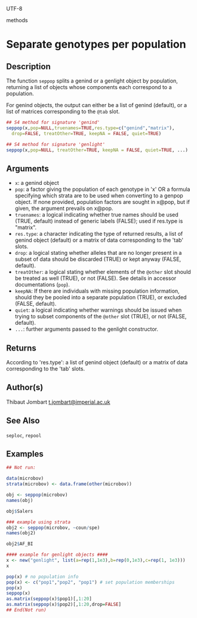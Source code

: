 UTF-8

methods

# Separate genotypes per population

## Description

The function `seppop` splits a genind or a genlight object by population, returning a list of objects whose components each correspond to a population.

For genind objects, the output can either be a list of genind (default), or a list of matrices corresponding to the `@tab` slot.

```r
## S4 method for signature 'genind'
seppop(x,pop=NULL,truenames=TRUE,res.type=c("genind","matrix"),
  drop=FALSE, treatOther=TRUE, keepNA = FALSE, quiet=TRUE)

## S4 method for signature 'genlight'
seppop(x,pop=NULL, treatOther=TRUE, keepNA = FALSE, quiet=TRUE, ...)
```

## Arguments

- `x`: a genind object
- `pop`: a factor giving the population of each genotype in 'x' OR a formula specifying which strata are to be used when converting to a genpop object. If none provided, population factors are sought in x@pop, but if given, the argument prevails on x@pop.
- `truenames`: a logical indicating whether true names should be used (TRUE, default) instead of generic labels (FALSE); used if res.type is "matrix".
- `res.type`: a character indicating the type of returned results, a list of genind object (default) or a matrix of data corresponding to the 'tab' slots.
- `drop`: a logical stating whether alleles that are no longer present in a subset of data should be discarded (TRUE) or kept anyway (FALSE, default).
- `treatOther`: a logical stating whether elements of the `@other` slot should be treated as well (TRUE), or not (FALSE). See details in accessor documentations (`pop`).
- `keepNA`: If there are individuals with missing population information, should they be pooled into a separate population (TRUE), or excluded (FALSE, default).
- `quiet`: a logical indicating whether warnings should be issued when trying to subset components of the `@other` slot (TRUE), or not (FALSE, default).
- ``...``: further arguments passed to the genlight constructor.

## Returns

According to 'res.type': a list of genind object (default) or a matrix of data corresponding to the 'tab' slots.

## Author(s)

Thibaut Jombart t.jombart@imperial.ac.uk

## See Also

`seploc`, `repool`

## Examples

```r
## Not run:

data(microbov)
strata(microbov) <- data.frame(other(microbov))

obj <- seppop(microbov)
names(obj)

obj$Salers

### example using strata
obj2 <- seppop(microbov, ~coun/spe)
names(obj2)

obj2$AF_BI

#### example for genlight objects ####
x <- new("genlight", list(a=rep(1,1e3),b=rep(0,1e3),c=rep(1, 1e3)))
x

pop(x) # no population info
pop(x) <- c("pop1","pop2", "pop1") # set population memberships
pop(x)
seppop(x)
as.matrix(seppop(x)$pop1)[,1:20]
as.matrix(seppop(x)$pop2)[,1:20,drop=FALSE]
## End(Not run)
```



